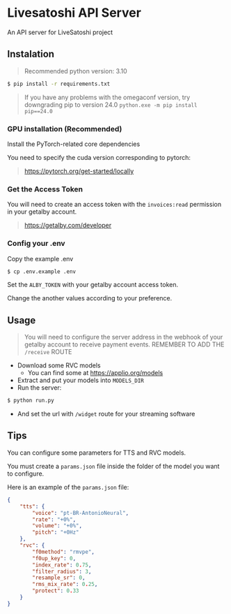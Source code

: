 # Livesatoshi API Server
An API server for LiveSatoshi project

## Instalation

> Recommended python version: 3.10

```bash
$ pip install -r requirements.txt
```
> If you have any problems with the omegaconf version, try downgrading pip to version 24.0 `python.exe -m pip install pip==24.0`

### GPU installation (Recommended)
Install the PyTorch-related core dependencies

You need to specify the cuda version corresponding to pytorch:

> https://pytorch.org/get-started/locally

### Get the Access Token

You will need to create an access token with the `invoices:read` permission in your getalby account.

> https://getalby.com/developer

### Config your .env

Copy the example .env
```bash
$ cp .env.example .env
```

Set the `ALBY_TOKEN` with your getalby account access token.

Change the another values according to your preference.

## Usage

> You will need to configure the server address in the webhook of your getalby account to receive payment events.
> REMEMBER TO ADD THE `/receive` ROUTE

* Download some RVC models
    - You can find some at https://applio.org/models
* Extract and put your models into `MODELS_DIR`
* Run the server:

```bash
$ python run.py
```

* And set the url with `/widget` route for your streaming software

## Tips

You can configure some parameters for TTS and RVC models.

You must create a `params.json` file inside the folder of the model you want to configure.

Here is an example of the `params.json` file:
```json
{
    "tts": {
        "voice": "pt-BR-AntonioNeural",
        "rate": "+0%",
        "volume": "+0%",
        "pitch": "+0Hz"
    },
    "rvc": {
        "f0method": "rmvpe",
        "f0up_key": 0,
        "index_rate": 0.75,
        "filter_radius": 3,
        "resample_sr": 0,
        "rms_mix_rate": 0.25,
        "protect": 0.33
    }
}
```